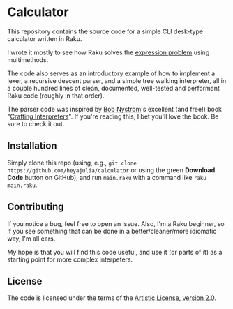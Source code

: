 # Calculator

This repository contains the source code for a simple CLI desk-type calculator
written in Raku.

I wrote it mostly to see how Raku solves the
[expression problem](https://en.wikipedia.org/wiki/Expression_problem) using
multimethods.

The code also serves as an introductory example of how to implement a lexer, a
recursive descent parser, and a simple tree walking interpreter, all in a couple
hundred lines of clean, documented, well-tested and performant Raku code
(roughly in that order).

The parser code was inspired by [Bob Nystrom](https://github.com/munificent)'s
excellent (and free!) book
"[Crafting Interpreters](https://craftinginterpreters.com)". If you're reading
this, I bet you'll love the book. Be sure to check it out.

## Installation

Simply clone this repo (using, e.g.,
`git clone https://github.com/heyajulia/calculator` or using the green
**Download Code** button on GitHub), and run `main.raku` with a command like
`raku main.raku`.

## Contributing

If you notice a bug, feel free to open an issue. Also, I'm a Raku beginner, so
if you see something that can be done in a better/cleaner/more idiomatic way,
I'm all ears.

My hope is that you will find this code useful, and use it (or parts of it) as a
starting point for more complex interpeters.

## License

The code is licensed under the terms of the
[Artistic License, version 2.0](https://www.perlfoundation.org/artistic-license-20.html).
